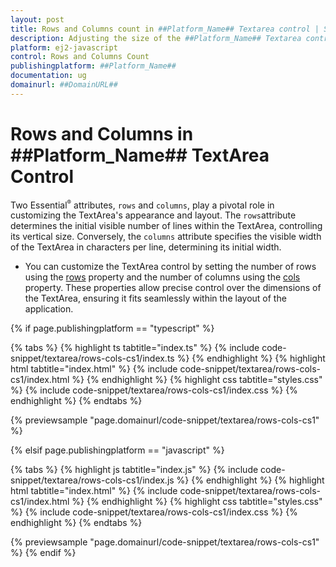 ```yaml
---
layout: post
title: Rows and Columns count in ##Platform_Name## Textarea control | Syncfusion
description: Adjusting the size of the ##Platform_Name## Textarea control of Syncfusion Essential JS 2 and more details.
platform: ej2-javascript
control: Rows and Columns Count
publishingplatform: ##Platform_Name##
documentation: ug
domainurl: ##DomainURL##
---
```


# Rows and Columns in ##Platform_Name## TextArea Control

Two Essential<sup style="font-size:70%">&reg;</sup> attributes, `rows` and `columns`, play a pivotal role in customizing the TextArea's appearance and layout.
The `rows`attribute determines the initial visible number of lines within the TextArea, controlling its vertical size. Conversely, the `columns` attribute specifies the visible width of the TextArea in characters per line, determining its initial width.


* You can customize the TextArea control by setting the number of rows using the [rows](../api/textarea/#rows) property and the number of columns using the [cols](../api/textarea/#cols) property. These properties allow precise control over the dimensions of the TextArea, ensuring it fits seamlessly within the layout of the application.

{% if page.publishingplatform == "typescript" %}

{% tabs %}
{% highlight ts tabtitle="index.ts" %}
{% include code-snippet/textarea/rows-cols-cs1/index.ts %}
{% endhighlight %}
{% highlight html tabtitle="index.html" %}
{% include code-snippet/textarea/rows-cols-cs1/index.html %}
{% endhighlight %}
{% highlight css tabtitle="styles.css" %}
{% include code-snippet/textarea/rows-cols-cs1/index.css %}
{% endhighlight %}
{% endtabs %}
          
{% previewsample "page.domainurl/code-snippet/textarea/rows-cols-cs1" %}

{% elsif page.publishingplatform == "javascript" %}

{% tabs %}
{% highlight js tabtitle="index.js" %}
{% include code-snippet/textarea/rows-cols-cs1/index.js %}
{% endhighlight %}
{% highlight html tabtitle="index.html" %}
{% include code-snippet/textarea/rows-cols-cs1/index.html %}
{% endhighlight %}
{% highlight css tabtitle="styles.css" %}
{% include code-snippet/textarea/rows-cols-cs1/index.css %}
{% endhighlight %}
{% endtabs %}
          
{% previewsample "page.domainurl/code-snippet/textarea/rows-cols-cs1" %}
{% endif %}

